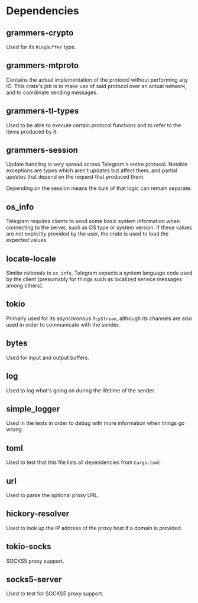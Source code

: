 # Dependencies

## grammers-crypto

Used for its `RingBuffer` type.

## grammers-mtproto

Contains the actual implementation of the protocol without performing any IO. This crate's job
is to make use of said protocol over an actual network, and to coordinate sending messages.

## grammers-tl-types

Used to be able to execute certain protocol functions and to refer to the items produced by it.

## grammers-session

Update handling is very spread across Telegram's entire protocol.
Notable exceptions are types which aren't updates but affect them,
and partial updates that depend on the request that produced them.

Depending on the session means the bulk of that logic can remain separate.

## os_info

Telegram requires clients to send some basic system information when connecting to the server,
such as OS type or system version. If these values are not explicitly provided by the user, the
crate is used to load the expected values.

## locate-locale

Similar rationale to `os_info`, Telegram expects a system language code used by the client
(presumably for things such as localized service messages among others).

## tokio

Primarly used for its asynchronous `TcpStream`, although its channels are also used in order to
communicate with the sender.

## bytes

Used for input and output buffers.

## log

Used to log what's going on during the lifetime of the sender.

## simple_logger

Used in the tests in order to debug with more information when things go wrong.

## toml

Used to test that this file lists all dependencies from `Cargo.toml`.

## url

Used to parse the optional proxy URL.

## hickory-resolver

Used to look up the IP address of the proxy host if a domain is provided.

## tokio-socks

SOCKS5 proxy support.

## socks5-server

Used to test for SOCKS5 proxy support.
